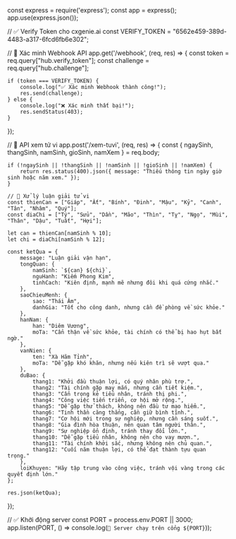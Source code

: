 const express = require('express');
const app = express();
app.use(express.json());

// ✅ Verify Token cho cxgenie.ai
const VERIFY_TOKEN = "6562e459-389d-4483-a317-6fcd6fb6e302";

// 📌 Xác minh Webhook API
app.get('/webhook', (req, res) => {
    const token = req.query["hub.verify_token"];
    const challenge = req.query["hub.challenge"];

    if (token === VERIFY_TOKEN) {
        console.log("✅ Xác minh Webhook thành công!");
        res.send(challenge);
    } else {
        console.log("❌ Xác minh thất bại!");
        res.sendStatus(403);
    }
});

// 📌 API xem tử vi
app.post('/xem-tuvi', (req, res) => {
    const { ngaySinh, thangSinh, namSinh, gioSinh, namXem } = req.body;

    if (!ngaySinh || !thangSinh || !namSinh || !gioSinh || !namXem) {
        return res.status(400).json({ message: "Thiếu thông tin ngày giờ sinh hoặc năm xem." });
    }

    // 🎯 Xử lý luận giải tử vi
    const thienCan = ["Giáp", "Ất", "Bính", "Đinh", "Mậu", "Kỷ", "Canh", "Tân", "Nhâm", "Quý"];
    const diaChi = ["Tý", "Sửu", "Dần", "Mão", "Thìn", "Tỵ", "Ngọ", "Mùi", "Thân", "Dậu", "Tuất", "Hợi"];
    
    let can = thienCan[namSinh % 10];
    let chi = diaChi[namSinh % 12];

    const ketQua = {
        message: "Luận giải vận hạn",
        tongQuan: {
            namSinh: `${can} ${chi}`,
            nguHanh: "Kiếm Phong Kim",
            tinhCach: "Kiên định, mạnh mẽ nhưng đôi khi quá cứng nhắc."
        },
        saoChieuMenh: {
            sao: "Thái Âm",
            danhGia: "Tốt cho công danh, nhưng cần đề phòng về sức khỏe."
        },
        hanNam: {
            han: "Diêm Vương",
            moTa: "Cẩn thận về sức khỏe, tài chính có thể bị hao hụt bất ngờ."
        },
        vanNien: {
            ten: "Xà Hãm Tỉnh",
            moTa: "Dễ gặp khó khăn, nhưng nếu kiên trì sẽ vượt qua."
        },
        duBao: {
            thang1: "Khởi đầu thuận lợi, có quý nhân phù trợ.",
            thang2: "Tài chính gặp may mắn, nhưng cần tiết kiệm.",
            thang3: "Cẩn trọng kẻ tiểu nhân, tránh thị phi.",
            thang4: "Công việc tiến triển, cơ hội mở rộng.",
            thang5: "Dễ gặp thử thách, không nên đầu tư mạo hiểm.",
            thang6: "Tinh thần căng thẳng, cần giữ bình tĩnh.",
            thang7: "Cơ hội mới trong sự nghiệp, nhưng cần sáng suốt.",
            thang8: "Gia đình hòa thuận, nên quan tâm người thân.",
            thang9: "Sự nghiệp ổn định, tránh thay đổi lớn.",
            thang10: "Dễ gặp tiểu nhân, không nên cho vay mượn.",
            thang11: "Tài chính khởi sắc, nhưng không nên chủ quan.",
            thang12: "Cuối năm thuận lợi, có thể đạt thành tựu quan trọng."
        },
        loiKhuyen: "Hãy tập trung vào công việc, tránh vội vàng trong các quyết định lớn."
    };

    res.json(ketQua);
});

// ✅ Khởi động server
const PORT = process.env.PORT || 3000;
app.listen(PORT, () => console.log(`🚀 Server chạy trên cổng ${PORT}`));
